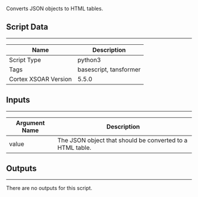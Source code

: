 Converts JSON objects to HTML tables.

## Script Data

---

| **Name** | **Description** |
| --- | --- |
| Script Type | python3 |
| Tags | basescript, tansformer |
| Cortex XSOAR Version | 5.5.0 |

## Inputs

---

| **Argument Name** | **Description** |
| --- | --- |
| value | The JSON object that should be converted to a HTML table. |

## Outputs

---
There are no outputs for this script.
